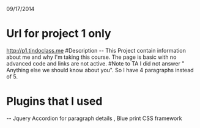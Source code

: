  09/17/2014

# Url for project 1 only
 http://p1.tindoclass.me
#Description
 -- This Project contain information about me and why I'm taking this course. The page is basic with no advanced code and links are not active.
#Note to TA
 I did not answer " Anything else we should know about you". So I have 4 paragraphs instead of 5.
# Plugins that I used
 -- Jquery Accordion for paragraph details
 , Blue print CSS framework



